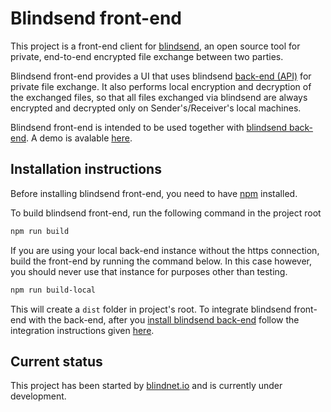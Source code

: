 # Blindsend front-end

This project is a front-end client for [blindsend](https://github.com/blindnet-io/blindsend), an open source tool for private, end-to-end encrypted file exchange between two parties.

Blindsend front-end provides a UI that uses blindsend [back-end (API)](https://github.com/blindnet-io/blindsend-be) for private file exchange. It also performs local encryption and decryption of the exchanged files, so that all files exchanged via blindsend are always encrypted and decrypted only on Sender's/Receiver's local machines.

Blindsend front-end is intended to be used together with [blindsend back-end](https://github.com/blindnet-io/blindsend-be). A demo is avalable [here](https://blindsend.xyz).

## Installation instructions

Before installing blindsend front-end, you need to have [npm](https://www.npmjs.com/get-npm) installed.

To build blindsend front-end, run the following command in the project root
```bash
npm run build
```

If you are using your local back-end instance without the https connection, build the front-end by running the command below. In this case however, you should never use that instance for purposes other than testing. 
```bash
npm run build-local
```

This will create a `dist` folder in project's root. To integrate blindsend front-end with the back-end, after you [install blindsend back-end](https://github.com/blindnet-io/blindsend-be) follow the integration instructions given [here](https://github.com/blindnet-io/blindsend-be#front-end-integration).

## Current status
This project has been started by [blindnet.io](https://blindnet.io/) and is currently under development.

